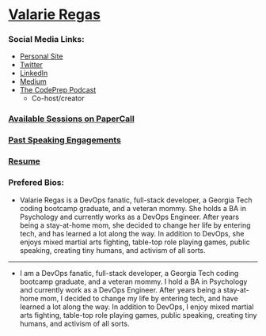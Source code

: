 # [Valarie Regas](https://valarieregas.com)

### Social Media Links:
  * [Personal Site](valarieregas.com)
  * [Twitter](https://twitter.com/ValarieRegas)
  * [LinkedIn](https://www.linkedin.com/in/valarieregas/)
  * [Medium](https://medium.com/@valarieregas)
  * [The CodePrep Podcast](https://www.codeprep.io/podcast/)
    * Co-host/creator

### [Available Sessions on PaperCall](https://www.papercall.io/speakers/valarieregas)

### [Past Speaking Engagements](https://github.com/ValarieR/Speakers-Bio/blob/master/LinksToPastTalks.md)

### [Resume](https://github.com/ValarieR/Speakers-Bio/blob/master/Resume.md) 

### Prefered Bios:
  * Valarie Regas is a DevOps fanatic, full-stack developer, a Georgia Tech coding bootcamp graduate, and a veteran mommy. She holds a BA in Psychology and currently works as a DevOps Engineer. After years being a stay-at-home mom, she decided to change her life by entering tech, and has learned a lot along the way. In addition to DevOps, she enjoys mixed martial arts fighting, table-top role playing games, public speaking, creating tiny humans, and activism of all sorts.
---
  * I am a DevOps fanatic, full-stack developer, a Georgia Tech coding bootcamp graduate, and a veteran mommy. I hold a BA in Psychology and currently work as a DevOps Engineer. After years being a stay-at-home mom, I decided to change my life by entering tech, and have learned a lot along the way. In addition to DevOps, I enjoy mixed martial arts fighting, table-top role playing games, public speaking, creating tiny humans, and activism of all sorts.
